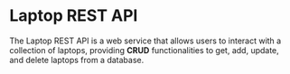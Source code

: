 # Laptop REST API

The Laptop REST API is a web service that allows users to interact with a collection of laptops, providing **CRUD** functionalities to get, add, update, and delete laptops from a database. 